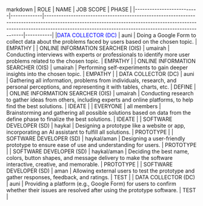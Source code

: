 markdown
| ROLE                     | NAME        | JOB SCOPE                                                                                                                                                                                                                       | PHASE     |
|--------------------------|-------------|---------------------------------------------------------------------------------------------------------------------------------------------------------------------------------------------------------------------------------|-----------|
|<span style="color:blue">DATA COLLECTOR (DC)</span>      | auni        | Doing a Google Form to collect data about the problems faced by users based on the chosen topic.                                                                                                                                | EMPATHY   |
| ONLINE INFORMATION SEARCHER (OIS) | umairah | Conducting interviews with experts or professionals to identify more user problems related to the chosen topic.                                                                          | EMPATHY   |
| ONLINE INFORMATION SEARCHER (OIS) | umairah | Performing self-experiments to gain deeper insights into the chosen topic.                                                                                                               | EMPATHY   |
| DATA COLLECTOR (DC)      | auni        | Gathering all information, problems from individuals, research, and personal perceptions, and representing it with tables, charts, etc.                                                  | DEFINE    |
| ONLINE INFORMATION SEARCHER (OIS) | umairah | Conducting research to gather ideas from others, including experts and online platforms, to help find the best solutions.                                                                | IDEATE    |
| EVERYONE                 | all members | Brainstorming and gathering all possible solutions based on data from the define phase to finalize the best solutions.                                                                   | IDEATE    |
| SOFTWARE DEVELOPER (SD)  | haykal      | Designing a prototype like a website or app, incorporating an AI assistant to fulfill all solutions.                                                                                      | PROTOTYPE |
| SOFTWARE DEVELOPER (SD)  | haykal/aman | Designing a user-friendly prototype to ensure ease of use and understanding for users.                                                                                                   | PROTOTYPE |
| SOFTWARE DEVELOPER (SD)  | haykal/aman | Deciding the best name, colors, button shapes, and message delivery to make the software interactive, creative, and memorable.                                                           | PROTOTYPE |
| SOFTWARE DEVELOPER (SD)  | aman        | Allowing external users to test the prototype and gather responses, feedback, and ratings.                                                                                               | TEST      |
| DATA COLLECTOR (DC)      | auni        | Providing a platform (e.g., Google Form) for users to confirm whether their issues are resolved after using the prototype software.                                                      | TEST      |

